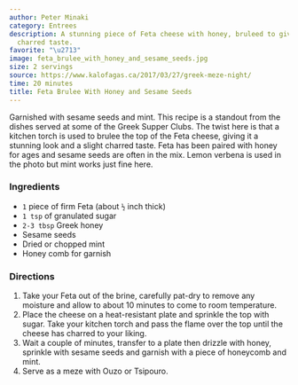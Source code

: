 ```yaml
---
author: Peter Minaki
category: Entrees
description: A stunning piece of Feta cheese with honey, bruleed to give that slight
  charred taste.
favorite: "\u2713"
image: feta_brulee_with_honey_and_sesame_seeds.jpg
size: 2 servings
source: https://www.kalofagas.ca/2017/03/27/greek-meze-night/
time: 20 minutes
title: Feta Brulee With Honey and Sesame Seeds
---
```


Garnished with sesame seeds and mint. This recipe is a standout from the dishes served at some of the Greek Supper Clubs. The twist here is that a kitchen torch is used to brulee the top of the Feta cheese, giving it a stunning look and a slight charred taste. Feta has been paired with honey for ages and sesame seeds are often in the mix. Lemon verbena is used in the photo but mint works just fine here.

### Ingredients

* `1` piece of firm Feta (about `½` inch thick)
* `1 tsp` of granulated sugar
* `2-3 tbsp` Greek honey
* Sesame seeds
* Dried or chopped mint
* Honey comb for garnish

### Directions

1. Take your Feta out of the brine, carefully pat-dry to remove any moisture and allow to about 10 minutes to come to room temperature.
2. Place the cheese on a heat-resistant plate and sprinkle the top with sugar. Take your kitchen torch and pass the flame over the top until the cheese has charred to your liking.
3. Wait a couple of minutes, transfer to a plate then drizzle with honey, sprinkle with sesame seeds and garnish with a piece of honeycomb and mint.
4. Serve as a meze with Ouzo or Tsipouro.